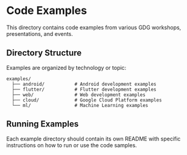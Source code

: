 # Code Examples

This directory contains code examples from various GDG workshops, presentations, and events.

## Directory Structure

Examples are organized by technology or topic:
```
examples/
  ├── android/           # Android development examples
  ├── flutter/           # Flutter development examples
  ├── web/               # Web development examples
  ├── cloud/             # Google Cloud Platform examples
  └── ml/                # Machine Learning examples
```

## Running Examples

Each example directory should contain its own README with specific instructions on how to run or use the code samples.